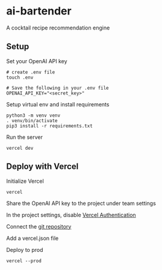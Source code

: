 # ai-bartender
A cocktail recipe recommendation engine

## Setup

Set your OpenAI API key

    # create .env file
    touch .env

    # Save the following in your .env file
    OPENAI_API_KEY="<secret_key>"

Setup virtual env and install requirements

    python3 -m venv venv
    . venv/bin/activate
    pip3 install -r requirements.txt


Run the server

    vercel dev

## Deploy with Vercel

Initialize Vercel

    vercel

Share the OpenAI API key to the project under team settings

In the project settings, disable [Vercel Authentication](https://vercel.com/cmonaghans-projects-a39a8622/ai-bartender/settings/deployment-protection)

Connect the [git repository](https://vercel.com/cmonaghans-projects-a39a8622/ai-bartender/settings/git)

Add a vercel.json file

Deploy to prod

    vercel --prod
